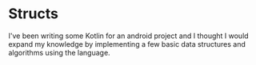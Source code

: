 # Structs

I've been writing some Kotlin for an android project and I thought I would expand my knowledge by implementing a few basic 
data structures and algorithms using the language.



